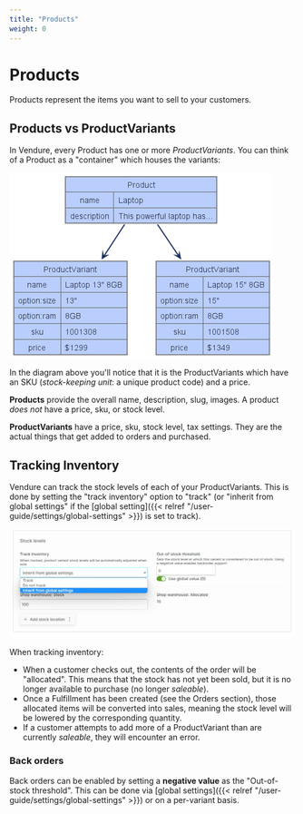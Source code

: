 ```yaml
---
title: "Products"
weight: 0
---
```


# Products

Products represent the items you want to sell to your customers.

## Products vs ProductVariants

In Vendure, every Product has one or more _ProductVariants_. You can think of a Product as a "container" which houses the variants: 

![./product-variants.png](./product-variants.png)

In the diagram above you'll notice that it is the ProductVariants which have an SKU (_stock-keeping unit_: a unique product code) and a price.

**Products** provide the overall name, description, slug, images. A product _does not_ have a price, sku, or stock level. 

**ProductVariants** have a price, sku, stock level, tax settings. They are the actual things that get added to orders and purchased.

## Tracking Inventory

Vendure can track the stock levels of each of your ProductVariants. This is done by setting the "track inventory" option to "track" (or "inherit from global settings" if the [global setting]({{< relref "/user-guide/settings/global-settings" >}}) is set to track).

![./screen-inventory.webp](./screen-inventory.webp)

When tracking inventory:

* When a customer checks out, the contents of the order will be "allocated". This means that the stock has not yet been sold, but it is no longer available to purchase (no longer _saleable_).
* Once a Fulfillment has been created (see the Orders section), those allocated items will be converted into sales, meaning the stock level will be lowered by the corresponding quantity.
* If a customer attempts to add more of a ProductVariant than are currently _saleable_, they will encounter an error.

### Back orders

Back orders can be enabled by setting a **negative value** as the "Out-of-stock threshold". This can be done via [global settings]({{< relref "/user-guide/settings/global-settings" >}}) or on a per-variant basis.
